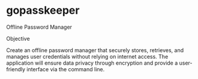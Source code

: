 # gopasskeeper
Offline Password Manager

Objective

Create an offline password manager that securely stores, retrieves, and manages user credentials without relying 
on internet access. The application will ensure data privacy through encryption and provide a user-friendly interface 
via the command line.

